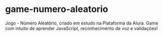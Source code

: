 # game-numero-aleatorio
Jogo - Número Aleatório, criado em estudo na Plataforma da Alura.
Game com intuito de aprender JavaScript, reconhecimento de voz e validações!
